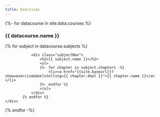 ```yaml
---
title: Exercises
---
```


<section id="profileContent">
    <section id="chapterContent"> 
{%- for datacourse in site.data.courses %}
    <div>
        <h1>{{ datacourse.name }}</h1>
            {% for subject in datacourse.subjects %}
          
                <div class="subjectNav">
                    <h2>{{ subject.name }}</h2>
                    <ul>
                    {%- for chapter in subject.chapters -%}
                        <li><a href="{{site.baseurl}}?show=exercise&doelstelling={{ chapter.doel }}">{{ chapter.name }}</a></li>
                    {%- endfor %}
                    </ul>
                </div>
            {% endfor %}
    </div>
{% endfor -%}
    </section>
</section>